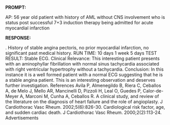 **PROMPT:**

AP:  56 year old patient with history of AML without CNS involvement who is status post successful 7+3 induction therapy being admitted for acute myocardial infarction

**RESPONSE:**

 . History of stable angina pectoris, no prior myocardial infarction, no significant past medical history.  RUN TIME: 10 days 1 week 5 days  TEST RESULT: Stable ECG.  Clinical Relevance: This interesting patient presents with an aminophyllar fibrillation with normal sinus tachycardia associated with right ventricular hypertrophy without a tachycardia.  Conclusion: In this instance it is a well formed patient with a normal ECG suggesting that he is a stable angina patient. This is an interesting observation and deserves further investigation.  References  Avila P, Almenegildo B, Riera C, Ceballos A, de Melo J, Mello AR, Mancinelli D, Pizzoli H, Leal O, Guedes P, Calor-de-Meyer A, Marconi M, Cunha A, Ceballos R. A clinical study, and review of the literature on the diagnosis of heart failure and the role of angioplasty. J Cardiothorac Vasc Rheum. 2002;5(6):826-30. Cardiological risk factor, age, and sudden cardiac death. J Cardiothorac Vasc Rheum. 2000;2(2):113-24.  Advertisements